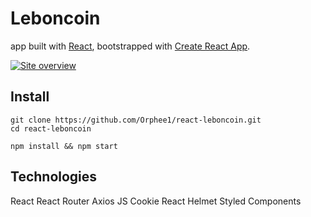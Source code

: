 # Leboncoin

app built with [React](https://reactjs.org/),
bootstrapped with [Create React App](https://create-react-app.dev/).

[![Site overview](https://user-images.githubusercontent.com/55689599/102011458-89913f00-3d44-11eb-84b5-02a801249f58.png)](https://hl-react-leboncoin.netlify.app/)

## Install

```
git clone https://github.com/Orphee1/react-leboncoin.git
cd react-leboncoin

npm install && npm start

```

## Technologies

React
React Router
Axios
JS Cookie
React Helmet
Styled Components
